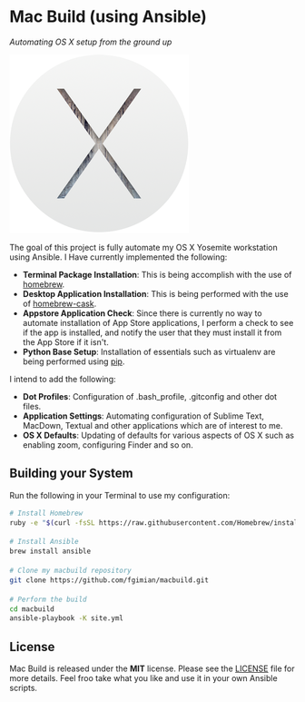 # Mac Build (using Ansible) #
*Automating OS X setup from the ground up*

![](images/osx-yosemite-logo.png)

The goal of this project is fully automate my OS X Yosemite workstation using
Ansible.  I Have currently implemented the following:

* **Terminal Package Installation**: This is being accomplish with the use of
  [homebrew](https://github.com/Homebrew/homebrew).
* **Desktop Application Installation**: This is being performed with the use
  of [homebrew-cask](https://github.com/caskroom/homebrew-cask).
* **Appstore Application Check**: Since there is currently no way to automate
  installation of App Store applications, I perform a check to see if the app
  is installed, and notify the user that they must install it from the App 
  Store if it isn't.
* **Python Base Setup**: Installation of essentials such as virtualenv are
  being performed using [pip](https://github.com/pypa/pip).

I intend to add the following:

* **Dot Profiles**: Configuration of .bash_profile, .gitconfig and other dot 
  files.
* **Application Settings**: Automating configuration of Sublime Text, MacDown,
  Textual and other applications which are of interest to me.
* **OS X Defaults**: Updating of defaults for various aspects of OS X such as
  enabling zoom, configuring Finder and so on.
  
## Building your System ##

Run the following in your Terminal to use my configuration:

```bash
# Install Homebrew
ruby -e "$(curl -fsSL https://raw.githubusercontent.com/Homebrew/install/master/install)"

# Install Ansible
brew install ansible

# Clone my macbuild repository
git clone https://github.com/fgimian/macbuild.git

# Perform the build
cd macbuild
ansible-playbook -K site.yml
```

## License ##

Mac Build is released under the **MIT** license. Please see the
[LICENSE](https://github.com/fgimian/macbuild/blob/master/LICENSE) file for
more details.  Feel froo take what you like and use it in your own Ansible
scripts.
